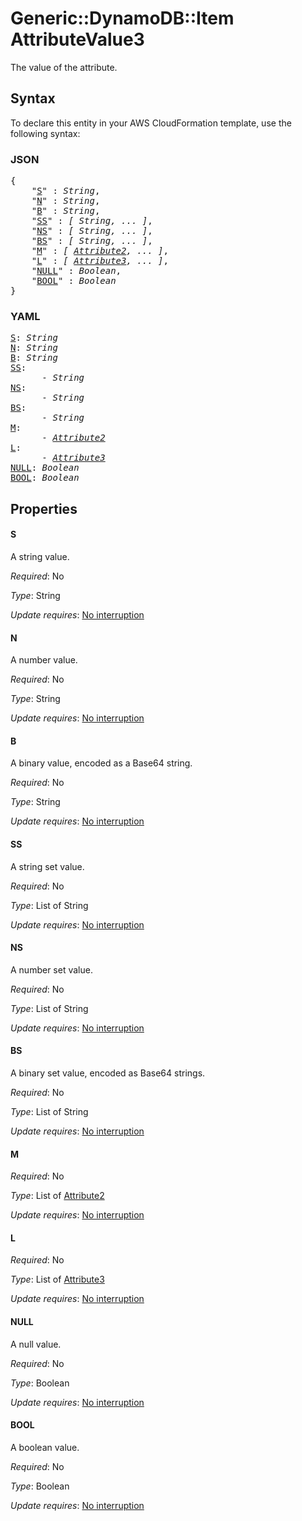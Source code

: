# Generic::DynamoDB::Item AttributeValue3

The value of the attribute.

## Syntax

To declare this entity in your AWS CloudFormation template, use the following syntax:

### JSON

<pre>
{
    "<a href="#s" title="S">S</a>" : <i>String</i>,
    "<a href="#n" title="N">N</a>" : <i>String</i>,
    "<a href="#b" title="B">B</a>" : <i>String</i>,
    "<a href="#ss" title="SS">SS</a>" : <i>[ String, ... ]</i>,
    "<a href="#ns" title="NS">NS</a>" : <i>[ String, ... ]</i>,
    "<a href="#bs" title="BS">BS</a>" : <i>[ String, ... ]</i>,
    "<a href="#m" title="M">M</a>" : <i>[ <a href="attribute2.md">Attribute2</a>, ... ]</i>,
    "<a href="#l" title="L">L</a>" : <i>[ <a href="attribute3.md">Attribute3</a>, ... ]</i>,
    "<a href="#null" title="NULL">NULL</a>" : <i>Boolean</i>,
    "<a href="#bool" title="BOOL">BOOL</a>" : <i>Boolean</i>
}
</pre>

### YAML

<pre>
<a href="#s" title="S">S</a>: <i>String</i>
<a href="#n" title="N">N</a>: <i>String</i>
<a href="#b" title="B">B</a>: <i>String</i>
<a href="#ss" title="SS">SS</a>: <i>
      - String</i>
<a href="#ns" title="NS">NS</a>: <i>
      - String</i>
<a href="#bs" title="BS">BS</a>: <i>
      - String</i>
<a href="#m" title="M">M</a>: <i>
      - <a href="attribute2.md">Attribute2</a></i>
<a href="#l" title="L">L</a>: <i>
      - <a href="attribute3.md">Attribute3</a></i>
<a href="#null" title="NULL">NULL</a>: <i>Boolean</i>
<a href="#bool" title="BOOL">BOOL</a>: <i>Boolean</i>
</pre>

## Properties

#### S

A string value.

_Required_: No

_Type_: String

_Update requires_: [No interruption](https://docs.aws.amazon.com/AWSCloudFormation/latest/UserGuide/using-cfn-updating-stacks-update-behaviors.html#update-no-interrupt)

#### N

A number value.

_Required_: No

_Type_: String

_Update requires_: [No interruption](https://docs.aws.amazon.com/AWSCloudFormation/latest/UserGuide/using-cfn-updating-stacks-update-behaviors.html#update-no-interrupt)

#### B

A binary value, encoded as a Base64 string.

_Required_: No

_Type_: String

_Update requires_: [No interruption](https://docs.aws.amazon.com/AWSCloudFormation/latest/UserGuide/using-cfn-updating-stacks-update-behaviors.html#update-no-interrupt)

#### SS

A string set value.

_Required_: No

_Type_: List of String

_Update requires_: [No interruption](https://docs.aws.amazon.com/AWSCloudFormation/latest/UserGuide/using-cfn-updating-stacks-update-behaviors.html#update-no-interrupt)

#### NS

A number set value.

_Required_: No

_Type_: List of String

_Update requires_: [No interruption](https://docs.aws.amazon.com/AWSCloudFormation/latest/UserGuide/using-cfn-updating-stacks-update-behaviors.html#update-no-interrupt)

#### BS

A binary set value, encoded as Base64 strings.

_Required_: No

_Type_: List of String

_Update requires_: [No interruption](https://docs.aws.amazon.com/AWSCloudFormation/latest/UserGuide/using-cfn-updating-stacks-update-behaviors.html#update-no-interrupt)

#### M

_Required_: No

_Type_: List of <a href="attribute2.md">Attribute2</a>

_Update requires_: [No interruption](https://docs.aws.amazon.com/AWSCloudFormation/latest/UserGuide/using-cfn-updating-stacks-update-behaviors.html#update-no-interrupt)

#### L

_Required_: No

_Type_: List of <a href="attribute3.md">Attribute3</a>

_Update requires_: [No interruption](https://docs.aws.amazon.com/AWSCloudFormation/latest/UserGuide/using-cfn-updating-stacks-update-behaviors.html#update-no-interrupt)

#### NULL

A null value.

_Required_: No

_Type_: Boolean

_Update requires_: [No interruption](https://docs.aws.amazon.com/AWSCloudFormation/latest/UserGuide/using-cfn-updating-stacks-update-behaviors.html#update-no-interrupt)

#### BOOL

A boolean value.

_Required_: No

_Type_: Boolean

_Update requires_: [No interruption](https://docs.aws.amazon.com/AWSCloudFormation/latest/UserGuide/using-cfn-updating-stacks-update-behaviors.html#update-no-interrupt)

